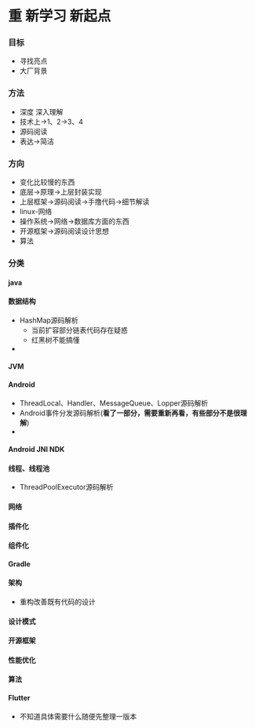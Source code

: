 # 重 新学习 新起点

### 目标

- 寻找亮点
- 大厂背景

### 方法

- 深度 深入理解
- 技术上->1、2->3、4
- 源码阅读
- 表达->简洁

### 方向
- 变化比较慢的东西
- 底层->原理->上层封装实现
- 上层框架->源码阅读->手撸代码->细节解读
- linux-网络
- 操作系统->网络->数据库方面的东西
- 开源框架->源码阅读设计思想
- 算法

### 分类

#### java



#### 数据结构

- HashMap源码解析
  - 当前扩容部分链表代码存在疑惑
  - 红黑树不能搞懂
- 

#### JVM

#### Android

- ThreadLocal、Handler、MessageQueue、Lopper源码解析
- Android事件分发源码解析(**看了一部分，需要重新再看，有些部分不是很理解**)
- 

#### Android JNI NDK

#### 线程、线程池

- ThreadPoolExecutor源码解析

#### 网络

#### 插件化

#### 组件化

#### Gradle

#### 架构

- 重构改善既有代码的设计

#### 设计模式

#### 开源框架

#### 性能优化

#### 算法

#### Flutter

- 不知道具体需要什么随便先整理一版本



